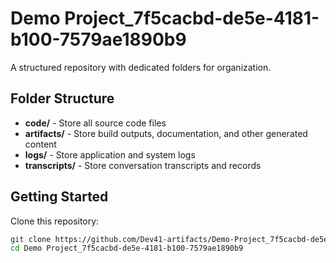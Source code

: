 # Demo Project_7f5cacbd-de5e-4181-b100-7579ae1890b9
A structured repository with dedicated folders for organization.

## Folder Structure

- **code/** - Store all source code files
- **artifacts/** - Store build outputs, documentation, and other generated content
- **logs/** - Store application and system logs
- **transcripts/** - Store conversation transcripts and records

## Getting Started

Clone this repository:
```bash
git clone https://github.com/Dev41-artifacts/Demo-Project_7f5cacbd-de5e-4181-b100-7579ae1890b9
cd Demo Project_7f5cacbd-de5e-4181-b100-7579ae1890b9
```
